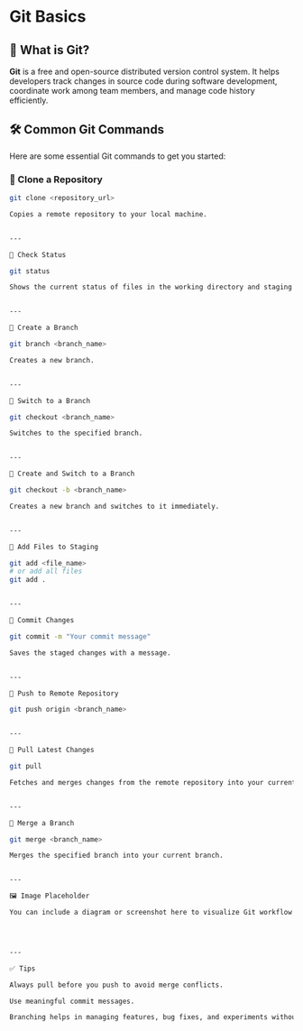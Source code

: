 
# Git Basics

## 📌 What is Git?

**Git** is a free and open-source distributed version control system. It helps developers track changes in source code during software development, coordinate work among team members, and manage code history efficiently.

## 🛠️ Common Git Commands

Here are some essential Git commands to get you started:

### 🔹 Clone a Repository
```bash
git clone <repository_url>

Copies a remote repository to your local machine.


---

🔹 Check Status

git status

Shows the current status of files in the working directory and staging area.


---

🔹 Create a Branch

git branch <branch_name>

Creates a new branch.


---

🔹 Switch to a Branch

git checkout <branch_name>

Switches to the specified branch.


---

🔹 Create and Switch to a Branch

git checkout -b <branch_name>

Creates a new branch and switches to it immediately.


---

🔹 Add Files to Staging

git add <file_name>
# or add all files
git add .


---

🔹 Commit Changes

git commit -m "Your commit message"

Saves the staged changes with a message.


---

🔹 Push to Remote Repository

git push origin <branch_name>


---

🔹 Pull Latest Changes

git pull

Fetches and merges changes from the remote repository into your current branch.


---

🔹 Merge a Branch

git merge <branch_name>

Merges the specified branch into your current branch.


---

🖼️ Image Placeholder

You can include a diagram or screenshot here to visualize Git workflow or branch structure.




---

✅ Tips

Always pull before you push to avoid merge conflicts.

Use meaningful commit messages.

Branching helps in managing features, bug fixes, and experiments without affecting the main codebase.
